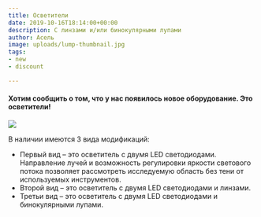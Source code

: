```yaml
---
title: Осветители
date: 2019-10-16T18:14:00+00:00
description: С линзами и/или бинокулярными лупами
author: Асель
image: uploads/lump-thumbnail.jpg
tags:
- new
- discount

---
```

#### Хотим сообщить о том, что у нас появилось новое оборудование. Это осветители!

![](/uploads/photo5318882912797568237.jpg)

В наличии имеются 3 вида модификаций:

* Первый вид – это осветитель с двумя LED светодиодами. Направление лучей и возможность регулировки яркости светового потока позволяет рассмотреть исследуемую область без тени от используемых инструментов.
* Второй вид – это осветитель с двумя LED светодиодами и линзами.
* Третьи вид – это осветитель с двумя LED светодиодами и бинокулярными лупами.
